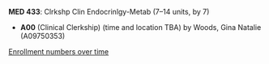**MED 433**: Clrkshp Clin Endocrinlgy-Metab (7–14 units, by 7)

- **A00** (Clinical Clerkship) (time and location TBA) by Woods, Gina Natalie (A09750353)

[Enrollment numbers over time](./MED433.tsv)
